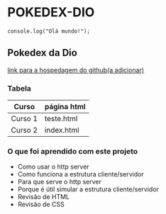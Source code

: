 # POKEDEX-DIO

```
console.log("Olá mundo!");
```
## Pokedex da Dio
[link para a hospedagem do github(a adicionar)](https://github.com/sabrina-goncalves-de-almeida/)

### Tabela
| Curso | página html	|
|---------|------------------|
|Curso 1		|	teste.html		|
|Curso 2		|	index.html		|

### O que foi aprendido com este projeto
- Como usar o http server
- Como funciona a estrutura cliente/servidor
- Para que serve o http server
- Porque é útil simular a estrutura cliente/servidor
- Revisão de HTML
- Revisão de CSS
